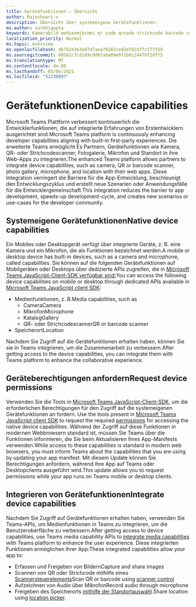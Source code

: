 ```yaml
---
title: Gerätefunktionen – Übersicht
author: Rajeshwari-v
description: Übersicht über systemeigene Gerätefunktionen.
ms.author: surbhigupta
keywords: Kamerabild medienmikromi qr code qrcode strichcode barcode scan scanner location map funktionen systemeigene Geräteberechtigungen
localization_priority: Normal
ms.topic: overview
ms.openlocfilehash: d67b343e3e07d7aea79282ce02ef8247fcf77159
ms.sourcegitcommit: 60561c7cd189c9d6fa5e09e0f2b6c24476f2dff5
ms.translationtype: MT
ms.contentlocale: de-DE
ms.lasthandoff: 05/06/2021
ms.locfileid: "52230897"
---
```

# <a name="device-capabilities"></a><span data-ttu-id="80c4a-104">Gerätefunktionen</span><span class="sxs-lookup"><span data-stu-id="80c4a-104">Device capabilities</span></span>

<span data-ttu-id="80c4a-105">Microsoft Teams Plattform verbessert kontinuierlich die Entwicklerfunktionen, die auf integrierte Erfahrungen von Erstentwicklern ausgerichtet sind.</span><span class="sxs-lookup"><span data-stu-id="80c4a-105">Microsoft Teams platform is continuously enhancing developer capabilities aligning with built-in first-party experiences.</span></span> <span data-ttu-id="80c4a-106">Die erweiterte Teams ermöglicht Es Partnern, Gerätefunktionen wie Kamera, QR- oder Strichcodescanner, Fotogalerie, Mikrofon und Standort in ihre Web-Apps zu integrieren.</span><span class="sxs-lookup"><span data-stu-id="80c4a-106">The enhanced Teams platform allows partners to integrate device capabilities, such as camera, QR or barcode scanner, photo gallery, microphone, and location with their web apps.</span></span> <span data-ttu-id="80c4a-107">Diese Integration verringert die Barriere für die App-Entwicklung, beschleunigt den Entwicklungszyklus und erstellt neue Szenarien oder Anwendungsfälle für die Entwicklergemeinschaft.</span><span class="sxs-lookup"><span data-stu-id="80c4a-107">This integration reduces the barrier to app development, speeds-up development-cycle, and creates new scenarios or use-cases for the developer community.</span></span>

## <a name="native-device-capabilities"></a><span data-ttu-id="80c4a-108">Systemeigene Gerätefunktionen</span><span class="sxs-lookup"><span data-stu-id="80c4a-108">Native device capabilities</span></span>

<span data-ttu-id="80c4a-109">Ein Mobiles oder Desktopgerät verfügt über integrierte Geräte, z. B. eine Kamera und ein Mikrofon, die als Funktionen bezeichnet werden.</span><span class="sxs-lookup"><span data-stu-id="80c4a-109">A mobile or desktop device has built-in devices, such as a camera and microphone, called capabilities.</span></span> <span data-ttu-id="80c4a-110">Sie können auf die folgenden Gerätefunktionen auf Mobilgeräten oder Desktops über dedizierte APIs zugreifen, die in [Microsoft Teams JavaScript-Client-SDK verfügbar sind:](/javascript/api/overview/msteams-client?view=msteams-client-js-latest&preserve-view=true)</span><span class="sxs-lookup"><span data-stu-id="80c4a-110">You can access the following device capabilities on mobile or desktop through dedicated APIs available in [Microsoft Teams JavaScript client SDK](/javascript/api/overview/msteams-client?view=msteams-client-js-latest&preserve-view=true):</span></span>
* <span data-ttu-id="80c4a-111">Medienfunktionen, z. B.</span><span class="sxs-lookup"><span data-stu-id="80c4a-111">Media capabilities, such as</span></span>
    * <span data-ttu-id="80c4a-112">Camera</span><span class="sxs-lookup"><span data-stu-id="80c4a-112">Camera</span></span>
    * <span data-ttu-id="80c4a-113">Mikrofon</span><span class="sxs-lookup"><span data-stu-id="80c4a-113">Microphone</span></span>
    * <span data-ttu-id="80c4a-114">Katalog</span><span class="sxs-lookup"><span data-stu-id="80c4a-114">Gallery</span></span>
    * <span data-ttu-id="80c4a-115">QR- oder Strichcodescanner</span><span class="sxs-lookup"><span data-stu-id="80c4a-115">QR or barcode scanner</span></span>
* <span data-ttu-id="80c4a-116">Speicherort</span><span class="sxs-lookup"><span data-stu-id="80c4a-116">Location</span></span>

<span data-ttu-id="80c4a-117">Nachdem Sie Zugriff auf die Gerätefunktionen erhalten haben, können Sie sie in Teams integrieren, um die Zusammenarbeit zu verbessern.</span><span class="sxs-lookup"><span data-stu-id="80c4a-117">After getting access to the device capabilities, you can integrate them with Teams platform to enhance the collaborative experience.</span></span> 

## <a name="request-device-permissions"></a><span data-ttu-id="80c4a-118">Geräteberechtigungen anfordern</span><span class="sxs-lookup"><span data-stu-id="80c4a-118">Request device permissions</span></span>

<span data-ttu-id="80c4a-119">Verwenden Sie die Tools in [Microsoft Teams JavaScript-Client-SDK,](/javascript/api/overview/msteams-client?view=msteams-client-js-latest&preserve-view=true) um die erforderlichen Berechtigungen für den Zugriff auf die systemeigenen Gerätefunktionen an fordern. [](native-device-permissions.md)</span><span class="sxs-lookup"><span data-stu-id="80c4a-119">Use the tools present in [Microsoft Teams JavaScript client SDK](/javascript/api/overview/msteams-client?view=msteams-client-js-latest&preserve-view=true) to request the required  [permissions](native-device-permissions.md) for accessing the native device capabilities.</span></span> <span data-ttu-id="80c4a-120">Während der Zugriff auf diese Funktionen in modernen Webbrowsern standard ist, müssen Sie Teams über die Funktionen informieren, die Sie beim Aktualisieren Ihres App-Manifests verwenden.</span><span class="sxs-lookup"><span data-stu-id="80c4a-120">While access to these capabilities is standard in modern web browsers, you must inform Teams about the capabilities that you are using by updating your app manifest.</span></span> <span data-ttu-id="80c4a-121">Mit diesem Update können Sie Berechtigungen anfordern, während Ihre App auf Teams oder Desktopclients ausgeführt wird.</span><span class="sxs-lookup"><span data-stu-id="80c4a-121">This update allows you to request permissions while your app runs on Teams mobile or desktop clients.</span></span>
 
 ## <a name="integrate-device-capabilities"></a><span data-ttu-id="80c4a-122">Integrieren von Gerätefunktionen</span><span class="sxs-lookup"><span data-stu-id="80c4a-122">Integrate device capabilities</span></span>

<span data-ttu-id="80c4a-123">Nachdem Sie Zugriff auf Gerätefunktionen erhalten haben, verwenden [](mobile-camera-image-permissions.md) Sie Teams-APIs, um Medienfunktionen in Teams zu integrieren, um die Benutzeroberfläche zu verbessern.</span><span class="sxs-lookup"><span data-stu-id="80c4a-123">After getting access to device capabilities, use Teams media capability APIs to [integrate media capabilities](mobile-camera-image-permissions.md) with Teams platform to enhance the user experience.</span></span> <span data-ttu-id="80c4a-124">Diese integrierten Funktionen ermöglichen Ihrer App:</span><span class="sxs-lookup"><span data-stu-id="80c4a-124">These integrated capabilities allow your app to:</span></span>

* <span data-ttu-id="80c4a-125">Erfassen und Freigeben von Bildern</span><span class="sxs-lookup"><span data-stu-id="80c4a-125">Capture and share images</span></span>
* <span data-ttu-id="80c4a-126">Scannen von QR oder Strichcode mithilfe eines [Scannersteuerelements](qr-barcode-scanner-capability.md)</span><span class="sxs-lookup"><span data-stu-id="80c4a-126">Scan QR or barcode using [scanner control](qr-barcode-scanner-capability.md)</span></span>
* <span data-ttu-id="80c4a-127">Aufzeichnen von Audio über Mikrofon</span><span class="sxs-lookup"><span data-stu-id="80c4a-127">Record audio through microphone</span></span>
* <span data-ttu-id="80c4a-128">Freigeben des Speicherorts [mithilfe der Standortauswahl](location-capability.md).</span><span class="sxs-lookup"><span data-stu-id="80c4a-128">Share location using [location picker](location-capability.md).</span></span>
